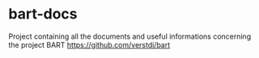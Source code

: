# bart-docs
Project containing all the documents and useful informations concerning the project BART https://github.com/verstdi/bart
